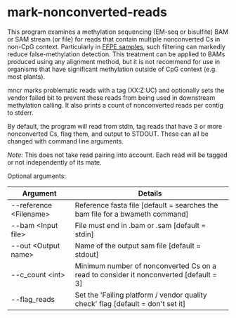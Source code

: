 # mark-nonconverted-reads
This program examines a methylation sequencing (EM-seq or bisulfite) BAM or SAM stream (or file) for reads that contain multiple nonconverted Cs in non-CpG context. Particularly in [FFPE samples](https://doi.org/10.1373/clinchem.2014.223040), such filtering can markedly reduce false-methylation detection. This treatment can be applied to BAMs produced using any alignment method, but it is not recommend for use in organisms that have significant methylation outside of CpG context (e.g. most plants).

mncr marks problematic reads with a tag (XX:Z:UC) and optionally sets the vendor failed bit to prevent these reads from being used in downstream methylation calling. It also prints a count of nonconverted reads per contig to stderr.

By default, the program will read from stdin, tag reads that have 3 or more nonconverted Cs, flag them, and output to STDOUT. These can all be changed with command line arguments.

*Note*: This does not take read pairing into account. Each read will be tagged or not independently of its mate.

Optional arguments:

| Argument | Details |
| ------- | ------- |
|--reference \<Filename> | Reference fasta file [default = searches the bam file for a bwameth command]|
|--bam \<Input file> | File must end in .bam or .sam [default = stdin]|
|--out \<Output name> | Name of the output sam file [default = stdout]|
|--c_count \<int> |Minimum number of nonconverted Cs on a read to consider it nonconverted [default = 3]|
|--flag_reads |Set the 'Failing platform / vendor quality check' flag [default = don't set it]|
